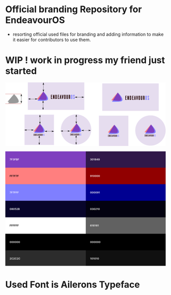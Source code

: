 # Official branding Repository for EndeavourOS
* resorting official used files for branding and adding information to make it easier for contributors to use them.

# WIP ! work in progress my friend just started

![repository-open-graph-template](https://raw.githubusercontent.com/killajoe/EndeavourOS-Branding/refs/heads/main/EndeavourOS-logo-official/endeavourosos-logo-horizontal_with_safespace_and_background.svg)

![colorscheme](https://raw.githubusercontent.com/killajoe/EndeavourOS-Branding/refs/heads/main/color-schemes/color-scheme-hex-preview.png)

# Used Font is Ailerons Typeface




